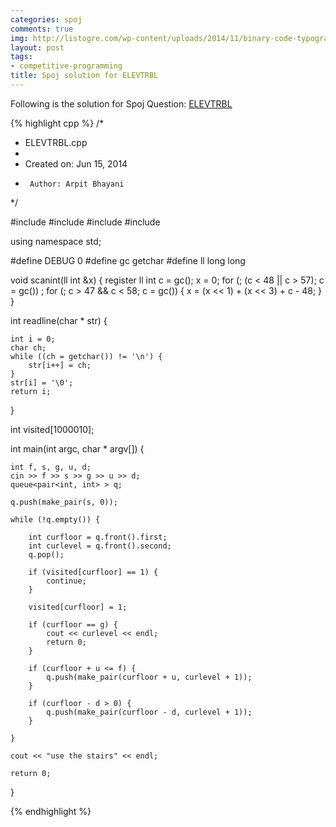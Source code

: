 ```yaml
---
categories: spoj
comments: true
img: http://listogre.com/wp-content/uploads/2014/11/binary-code-typography-hd-wallpaper-1920x1080-2619-672x372.png
layout: post
tags:
- competitive-programming
title: Spoj solution for ELEVTRBL
---
```


Following is the solution for Spoj Question: [ELEVTRBL](http://www.spoj.com/problems/ELEVTRBL/)

{% highlight cpp %}
/*
 * ELEVTRBL.cpp
 *
 *  Created on: Jun 15, 2014
 *      Author: Arpit Bhayani
 */

#include <queue>
#include <cstdio>
#include <cstdlib>
#include <iostream>

using namespace std;

#define DEBUG 0
#define gc getchar
#define ll long long

void scanint(ll int &x) {
	register ll int c = gc();
	x = 0;
	for (; (c < 48 || c > 57); c = gc())
		;
	for (; c > 47 && c < 58; c = gc()) {
		x = (x << 1) + (x << 3) + c - 48;
	}
}

int readline(char * str) {

	int i = 0;
	char ch;
	while ((ch = getchar()) != '\n') {
		str[i++] = ch;
	}
	str[i] = '\0';
	return i;
}

int visited[1000010];

int main(int argc, char * argv[]) {

	int f, s, g, u, d;
	cin >> f >> s >> g >> u >> d;
	queue<pair<int, int> > q;

	q.push(make_pair(s, 0));

	while (!q.empty()) {

		int curfloor = q.front().first;
		int curlevel = q.front().second;
		q.pop();

		if (visited[curfloor] == 1) {
			continue;
		}

		visited[curfloor] = 1;

		if (curfloor == g) {
			cout << curlevel << endl;
			return 0;
		}

		if (curfloor + u <= f) {
			q.push(make_pair(curfloor + u, curlevel + 1));
		}

		if (curfloor - d > 0) {
			q.push(make_pair(curfloor - d, curlevel + 1));
		}

	}

	cout << "use the stairs" << endl;

	return 0;
}

{% endhighlight %}